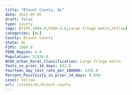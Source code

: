```yaml
---
title: "Blount County, AL"
date: 2021-05-05
draft: false
type: county
tags: [FIPS:1009.0,FEMA:4.0,Large fringe metro,Yellow]
categories: [AL]
County: Blount County
State: AL
FIPS: 1009.0
FEMA_Region: 4.0
Population: 57826.0
NCHS_Urban_Rural_Classification: Large fringe metro
Tests_in_prior_14_days: 842.0
Fourteen_day_test_rate_per_100000: 1456.0
Percent_Positivity_in_prior_14_days: 0.094
Level: Yellow
url: /states/AL/blount-county
---
```



